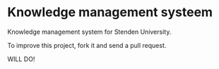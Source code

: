 Knowledge management systeem
============================

Knowledge management system for Stenden University.

To improve this project, fork it and send a pull request.

WILL DO!
